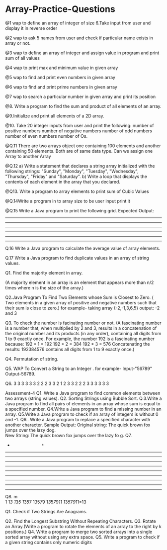 




#                                    Array-Practice-Questions
@1 wap to define an array of integer of size 6.Take input from user and display it in reverse
order


@2 wap to ask 5 names from user and check if particular name exists in array or not.


@3 wap to define an array of integer and assign value in program and print sum of all values


@4 wap to print max and minimum value in given array


@5 wap to find and print even numbers in given array


@6 wap to find and print prime numbers in given array


@7 wap to search a particular number in given array and print its position



@8. Write a program to find the sum and product of all elements of an array.


@9.Initialize and print all elements of a 2D array.


@10. Take 20 integer inputs from user and print the following:
number of positive numbers
number of negative numbers
number of odd numbers
number of even numbers
number of Os.



@Q.11 There are two arrays object one containing 100 elements and another
containing 50 elements. Both are of same data type. Can we assign one Array to
another Array


@Q.12 a) Write a statement that declares a string array initialized with the following strings:
"Sunday", "Monday", "Tuesday", "Wednesday", "Thursday", "Friday" and "Saturday".
b) Write a loop that displays the contents of each element in the array that you declared.




@Q13. Write a program to array elements to print sum of Cubic Values

@Q.14Write a program in to array size to be user input print it

@Q.15 Write a Java program to print the following grid.
Expected Output:

- - - - - - - - - -
- - - - - - - - - -
- - - - - - - - - -
- - - - - - - - - -
- - - - - - - - - -
- - - - - - - - - -



Q.16 Write a Java program to calculate the average value of array elements.


Q.17 Write a Java program to find duplicate values in an array of string values.




Q1. Find the majority element in array.

(A majority element in an array is an element that appears more than n/2 times where n is the size of the array.)


Q2.Java Program To Find Two Elements whose Sum is Closest to Zero.
( Two elements in a given array of positive  and negative numbers such that their sum is close to zero.)
for example- taking array   {-2,-1,3,6,5}
output:  -2 and 3


Q3.  To check the number is facinating number or not. 
(A fascinating number is a number that, when multiplied by 2 and 3, 
results in a concatenation of the original number and its products (in any order), 
containing all digits from 1 to 9 exactly once. For example, the number 192 is a fascinating number because:
192 * 1 = 192
192 * 2 = 384
192 * 3 = 576
Concatenating the results: 192384576 contains all digits from 1 to 9 exactly once.)


Q4. Permutation of string.

    
Q5. WAP To  Convert a String to an Integer .
for example-
Input-"56789"
Output-56789.

Q6.
3 3 3 3 3
3 2 2 2 3 
3 2 1 2 3
3 2 2 2 3
3 3 3 3 3



Assessment-4
Q1. Write a Java program to find common elements between two arrays (string values).
Q2. Sorting Strings using Bubble Sort.
Q.3.Write a Java program to find all pairs of elements in an array whose sum is equal to a specified number.
Q4.Write a Java program to find a missing number in an array.
Q5.Write a Java program to check if an array of integers is without 0 and -1.
Q6.. Write a Java program to replace a specified character with another character.
Sample Output: 
Original string: The quick brown fox jumps over the lazy dog.                                                
New String: The quick brown fox jumps over the lazy fo g.
Q7.  
*                  *
**                **
***              ***
****            ****
*****          *****
******        ******
*******      *******
********    ********
*********  *********
********************
Q8.            m   
1
1*3
1*3*5
1*3*5*7
1*3*5*7*9
1*3*5*7*9*11
1*3*5*7*9*11*13



Q1. Check if Two Strings Are Anagrams.




Q2. Find the Longest Substring Without Repeating Characters.
Q3. Rotate an Array.(Write a program to rotate the elements of an array to the right by k positions.)
Q4. Write a program to merge two sorted arrays into a single sorted array without using any extra space.
Q5. Write a program to check if a given string contains only numeric digits
